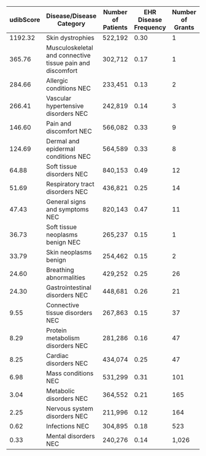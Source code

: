 | udibScore | Disease/Disease Category | Number of Patients | EHR Disease Frequency | Number of Grants | Funding Total | Funding pScore* |
| --- | --- | --- | --- | --- | --- | --- |
| 1192.32 | Skin dystrophies | 522,192 | 0.30 | 1 | $255,116 | 0.00025 |
| 365.76 | Musculoskeletal and connective tissue pain and discomfort | 302,712 | 0.17 | 1 | $482,091 | 0.00048 |
| 284.66 | Allergic conditions NEC | 233,451 | 0.13 | 2 | $477,710 | 0.00047 |
| 266.41 | Vascular hypertensive disorders NEC | 242,819 | 0.14 | 3 | $530,922 | 0.00053 |
| 146.60 | Pain and discomfort NEC | 566,082 | 0.33 | 9 | $2,249,265 | 0.00223 |
| 124.69 | Dermal and epidermal conditions NEC | 564,589 | 0.33 | 8 | $2,637,526 | 0.00261 |
| 64.88 | Soft tissue disorders NEC | 840,153 | 0.49 | 12 | $7,543,518 | 0.00748 |
| 51.69 | Respiratory tract disorders NEC | 436,821 | 0.25 | 14 | $4,922,679 | 0.00488 |
| 47.43 | General signs and symptoms NEC | 820,143 | 0.47 | 11 | $10,072,107 | 0.00998 |
| 36.73 | Soft tissue neoplasms benign NEC | 265,237 | 0.15 | 1 | $4,206,471 | 0.00417 |
| 33.79 | Skin neoplasms benign | 254,462 | 0.15 | 2 | $4,386,930 | 0.00435 |
| 24.60 | Breathing abnormalities | 429,252 | 0.25 | 26 | $10,164,457 | 0.01008 |
| 24.30 | Gastrointestinal disorders NEC | 448,681 | 0.26 | 21 | $10,754,722 | 0.01066 |
| 9.55 | Connective tissue disorders NEC | 267,863 | 0.15 | 37 | $16,334,190 | 0.01619 |
| 8.29 | Protein metabolism disorders NEC | 281,286 | 0.16 | 47 | $19,761,541 | 0.01959 |
| 8.25 | Cardiac disorders NEC | 434,074 | 0.25 | 47 | $30,660,791 | 0.03039 |
| 6.98 | Mass conditions NEC | 531,299 | 0.31 | 101 | $44,353,607 | 0.04397 |
| 3.04 | Metabolic disorders NEC | 364,552 | 0.21 | 165 | $69,746,872 | 0.06914 |
| 2.25 | Nervous system disorders NEC | 211,996 | 0.12 | 164 | $54,773,443 | 0.05429 |
| 0.62 | Infections NEC | 304,895 | 0.18 | 523 | $284,477,880 | 0.28199 |
| 0.33 | Mental disorders NEC | 240,276 | 0.14 | 1,026 | $430,024,337 | 0.42627 |

